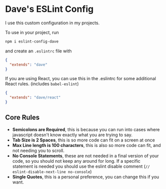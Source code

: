 # Dave's ESLint Config
I use this custom configuration in my projects.

To use in your project, run
```sh
npm i eslint-config-dave
```

and create an `.eslintrc` file with
```json
{
  "extends": "dave"
}
```

If you are using React, you can use this in the .eslintrc for some additional React rules. (includes `babel-eslint`)
```json
{
  "extends": "dave/react"
}
```

## Core Rules
- **Semicolons are Required**, this is because you can run into cases where javascript doesn't know
  exactly what you are trying to say.
- **Tab Size is 2 Spaces**, this is so more code can fit on a screen at once
- **Max Line length is 100 characters**, this is also so more code can fit, and not needing you to
  scroll.
- **No Console Statements**, these are not needed in a final version of your code, so you should not
  keep any around for long. If a specific statement is needed you should use the eslint disable
  comment (`// eslint-disable-next-line no-console`)
- **Single Quotes**, this is a personal preference, you can change this if you want.
